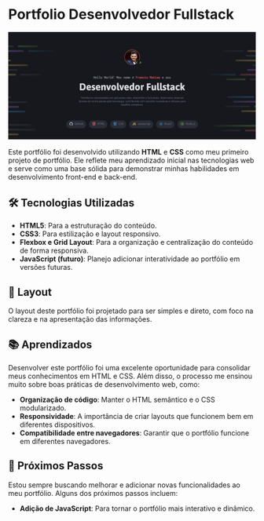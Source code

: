 
# Portfolio Desenvolvedor Fullstack
![alt text](image.png)

Este portfólio foi desenvolvido utilizando **HTML** e **CSS** como meu primeiro projeto de portfólio. Ele reflete meu aprendizado inicial nas tecnologias web e serve como uma base sólida para demonstrar minhas habilidades em desenvolvimento front-end e back-end.

## 🛠️ Tecnologias Utilizadas

- **HTML5**: Para a estruturação do conteúdo.
- **CSS3**: Para estilização e layout responsivo.
- **Flexbox e Grid Layout**: Para a organização e centralização do conteúdo de forma responsiva.
- **JavaScript (futuro)**: Planejo adicionar interatividade ao portfólio em versões futuras.

## 🎨 Layout

O layout deste portfólio foi projetado para ser simples e direto, com foco na clareza e na apresentação das informações.

## 📚 Aprendizados

Desenvolver este portfólio foi uma excelente oportunidade para consolidar meus conhecimentos em HTML e CSS. Além disso, o processo me ensinou muito sobre boas práticas de desenvolvimento web, como:

- **Organização de código**: Manter o HTML semântico e o CSS modularizado.
- **Responsividade**: A importância de criar layouts que funcionem bem em diferentes dispositivos.
- **Compatibilidade entre navegadores**: Garantir que o portfólio funcione em diferentes navegadores.

## 🌟 Próximos Passos

Estou sempre buscando melhorar e adicionar novas funcionalidades ao meu portfólio. Alguns dos próximos passos incluem:

- **Adição de JavaScript**: Para tornar o portfólio mais interativo e dinâmico.
